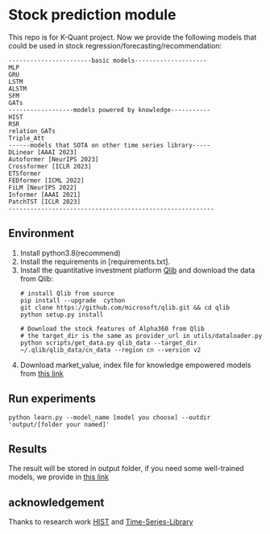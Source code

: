 # Stock prediction module
This repo is for K-Quant project.
Now we provide the following models that could be used in stock regression/forecasting/recommendation:
```
-----------------------basic models--------------------
MLP
GRU
LSTM
ALSTM
SFM
GATs
------------------models powered by knowledge-----------
HIST
RSR
relation_GATs
Triple_Att
------models that SOTA on other time series library-----
DLinear [AAAI 2023]
Autoformer [NeurIPS 2023]
Crossformer [ICLR 2023]
ETSformer
FEDformer [ICML 2022]
FiLM [NeurIPS 2022]
Informer [AAAI 2021]
PatchTST [ICLR 2023]
---------------------------------------------------------
```
## Environment
1. Install python3.8(recommend) 
2. Install the requirements in [requirements.txt].
3. Install the quantitative investment platform [Qlib](https://github.com/microsoft/qlib) and download the data from Qlib:
    ```
    # install Qlib from source
    pip install --upgrade  cython
    git clone https://github.com/microsoft/qlib.git && cd qlib
    python setup.py install

    # Download the stock features of Alpha360 from Qlib
    # the target_dir is the same as provider_url in utils/dataloader.py
    python scripts/get_data.py qlib_data --target_dir ~/.qlib/qlib_data/cn_data --region cn --version v2
    ```
4. Download market_value, index file for knowledge empowered models from [this link](https://drive.google.com/file/d/1KBwZ_lX___bYBIHx9VWRzRgLFb8N3-NK/view?usp=sharing)
## Run experiments
    python learn.py --model_name [model you choose] --outdir 'output/[folder your named]'
## Results
The result will be stored in output folder, if you need some well-trained models, we provide in [this link](https://drive.google.com/file/d/1yGHXZDcCgY4AAp_UM_gKXyKo25Atmoft/view?usp=sharing)

## acknowledgement

Thanks to research work [HIST](https://github.com/Wentao-Xu/HIST) and [Time-Series-Library](https://github.com/thuml/Time-Series-Library/)